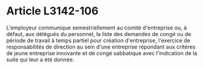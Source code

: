 # Article L3142-106

L'employeur communique semestriellement au comité d'entreprise ou, à défaut, aux délégués du personnel, la liste des demandes de congé ou de période de travail à temps partiel pour création d'entreprise, l'exercice de responsabilités de direction au sein d'une entreprise répondant aux critères de jeune entreprise innovante et de congé sabbatique avec l'indication de la suite qui leur a été donnée.